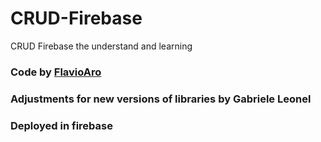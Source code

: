# CRUD-Firebase
CRUD Firebase the understand and learning

### Code by [FlavioAro](https://github.com/FlavioAro/react-firebase-crud)
### Adjustments for new versions of libraries by Gabriele Leonel

### Deployed in firebase
